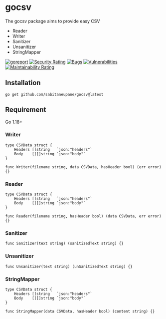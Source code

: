 # gocsv
The gocsv package aims to provide easy CSV 
- Reader
- Writer
- Sanitizer
- Unsanitizer
- StringMapper


[![goreport](https://goreportcard.com/badge/github.com/sabitaneupane/gocsv)](https://goreportcard.com/report/github.com/sabitaneupane/gocsv)
[![Security Rating](https://sonarcloud.io/api/project_badges/measure?project=sabitaneupane_gocsv&metric=security_rating)](https://sonarcloud.io/summary/new_code?id=sabitaneupane_gocsv)
[![Bugs](https://sonarcloud.io/api/project_badges/measure?project=sabitaneupane_gocsv&metric=bugs)](https://sonarcloud.io/summary/new_code?id=sabitaneupane_gocsv)
[![Vulnerabilities](https://sonarcloud.io/api/project_badges/measure?project=sabitaneupane_gocsv&metric=vulnerabilities)](https://sonarcloud.io/summary/new_code?id=sabitaneupane_gocsv)
[![Maintainability Rating](https://sonarcloud.io/api/project_badges/measure?project=sabitaneupane_gocsv&metric=sqale_rating)](https://sonarcloud.io/summary/new_code?id=sabitaneupane_gocsv)


## Installation

```
go get github.com/sabitaneupane/gocsv@latest
```

## Requirement
Go 1.18+

### Writer
```
type CSVData struct {
	Headers []string   `json:"headers"`
	Body    [][]string `json:"body"`
}
```

```
func Writer(filename string, data CSVData, hasHeader bool) (err error) {}
```


### Reader
```
type CSVData struct {
	Headers []string   `json:"headers"`
	Body    [][]string `json:"body"`
}
```

```
func Reader(filename string, hasHeader bool) (data CSVData, err error) {}
```

### Sanitizer
```
func Sanitizer(text string) (sanitizedText string) {}
```

### Unsanitizer
```
func Unsanitizer(text string) (unSanitizedText string) {}
```

### StringMapper
```
type CSVData struct {
	Headers []string   `json:"headers"`
	Body    [][]string `json:"body"`
}
```

```
func StringMapper(data CSVData, hasHeader bool) (content string) {}
```